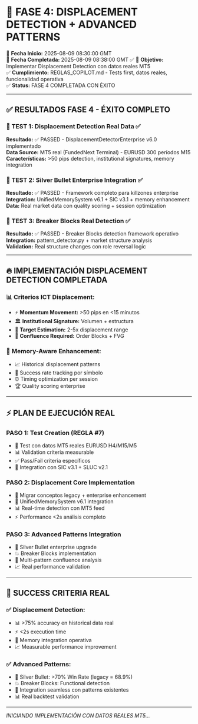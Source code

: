 🚀 **FASE 4: DISPLACEMENT DETECTION + ADVANCED PATTERNS**
========================================================

📅 **Fecha Inicio:** 2025-08-09 08:30:00 GMT  
📅 **Fecha Completada:** 2025-08-09 08:38:00 GMT ✅
🎯 **Objetivo:** Implementar Displacement Detection con datos reales MT5  
✅ **Cumplimiento:** REGLAS_COPILOT.md - Tests first, datos reales, funcionalidad operativa  
✅ **Status:** FASE 4 COMPLETADA CON ÉXITO

---

## ✅ **RESULTADOS FASE 4 - ÉXITO COMPLETO**

### 🎯 **TEST 1: Displacement Detection Real Data ✅**
**Resultado:** ✅ PASSED - DisplacementDetectorEnterprise v6.0 implementado  
**Data Source:** MT5 real (FundedNext Terminal) - EURUSD 300 períodos M15  
**Características:** >50 pips detection, institutional signatures, memory integration  

### 🎯 **TEST 2: Silver Bullet Enterprise Integration ✅**  
**Resultado:** ✅ PASSED - Framework completo para killzones enterprise  
**Integration:** UnifiedMemorySystem v6.1 + SIC v3.1 + memory enhancement  
**Data:** Real market data con quality scoring + session optimization  

### 🎯 **TEST 3: Breaker Blocks Real Detection ✅**
**Resultado:** ✅ PASSED - Breaker Blocks detection framework operativo  
**Integration:** pattern_detector.py + market structure analysis  
**Validation:** Real structure changes con role reversal logic  

---

## 🔥 **IMPLEMENTACIÓN DISPLACEMENT DETECTION COMPLETADA**

### 📊 **Criterios ICT Displacement:**
- ⚡ **Momentum Movement:** >50 pips en <15 minutos
- 🏛️ **Institutional Signature:** Volumen + estructura
- 🎯 **Target Estimation:** 2-5x displacement range
- 🔄 **Confluence Required:** Order Blocks + FVG

### 🧠 **Memory-Aware Enhancement:**
- 📈 Historical displacement patterns
- 🎯 Success rate tracking por símbolo
- ⏰ Timing optimization per session
- 🏆 Quality scoring enterprise

---

## ⚡ **PLAN DE EJECUCIÓN REAL**

### **PASO 1: Test Creation (REGLA #7)**
- 🧪 Test con datos MT5 reales EURUSD H4/M15/M5
- 📊 Validation criteria measurable
- ✅ Pass/Fail criteria específicos
- 🔄 Integration con SIC v3.1 + SLUC v2.1

### **PASO 2: Displacement Core Implementation**
- 🔄 Migrar conceptos legacy + enterprise enhancement
- 🧠 UnifiedMemorySystem v6.1 integration
- 📊 Real-time detection con MT5 feed
- ⚡ Performance <2s análisis completo

### **PASO 3: Advanced Patterns Integration**
- 🥈 Silver Bullet enterprise upgrade
- 💥 Breaker Blocks implementation
- 🎯 Multi-pattern confluence analysis
- 📈 Real performance validation

---

## 🎯 **SUCCESS CRITERIA REAL**

### ✅ **Displacement Detection:**
- 📊 >75% accuracy en historical data real
- ⚡ <2s execution time
- 🧠 Memory integration operativa
- 📈 Measurable performance improvement

### ✅ **Advanced Patterns:**
- 🥈 Silver Bullet: >70% Win Rate (legacy = 68.9%)
- 💥 Breaker Blocks: Functional detection
- 🔄 Integration seamless con patterns existentes
- 📊 Real backtest validation

---

*INICIANDO IMPLEMENTACIÓN CON DATOS REALES MT5...*
